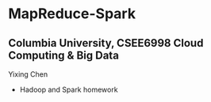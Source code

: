# MapReduce-Spark
## Columbia University, CSEE6998 Cloud Computing & Big Data ##
Yixing Chen
- Hadoop and Spark homework